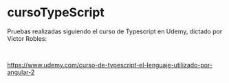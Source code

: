 # cursoTypeScript

Pruebas realizadas siguiendo el curso de Typescript en Udemy, dictado por Victor Robles:

<br>

https://www.udemy.com/curso-de-typescript-el-lenguaje-utilizado-por-angular-2
